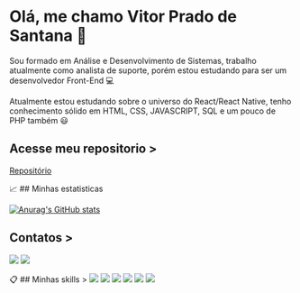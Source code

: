 # Olá, me chamo Vitor Prado de Santana :wave:

Sou formado em Análise e Desenvolvimento de Sistemas, trabalho atualmente como analista de suporte, porém estou estudando para ser um desenvolvedor Front-End :computer:

Atualmente estou estudando sobre o universo do React/React Native, tenho conhecimento sólido em HTML, CSS, JAVASCRIPT, SQL e um pouco de PHP também :smiley:

## Acesse meu repositorio >
[Repositório](https://github.com/VitorPradodeSantana)

:chart_with_upwards_trend: ## Minhas estatisticas

[![Anurag's GitHub stats](https://github-readme-stats.vercel.app/api?username=VitorPradodeSantana)](https://github.com/anuraghazra/github-readme-stats)

## Contatos >

<div>
<a href = "mailto:vitor_shotokan@hotmail.com"><img src="https://img.shields.io/badge/Gmail-D14836?style=for-the-badge&logo=gmail&logoColor=white" target="_blank"></a>
<a href="https://www.linkedin.com/in/vitorpradodesantana/" target="_blank"><img src="https://img.shields.io/badge/-LinkedIn-%230077B5?style=for-the-badge&logo=linkedin&logoColor=white" target="_blank"></a>   
</div>
 
:clipboard: ## Minhas skills >
<img src="https://cdn.jsdelivr.net/gh/devicons/devicon/icons/html5/html5-original-wordmark.svg" />
<img src="https://cdn.jsdelivr.net/gh/devicons/devicon/icons/css3/css3-original-wordmark.svg" />
<img src="https://cdn.jsdelivr.net/gh/devicons/devicon/icons/javascript/javascript-plain.svg" />
<img src="https://cdn.jsdelivr.net/gh/devicons/devicon/icons/react/react-original-wordmark.svg" />
<img src="https://cdn.jsdelivr.net/gh/devicons/devicon/icons/git/git-original-wordmark.svg" />
<img src="https://cdn.jsdelivr.net/gh/devicons/devicon/icons/figma/figma-original.svg" />



          


